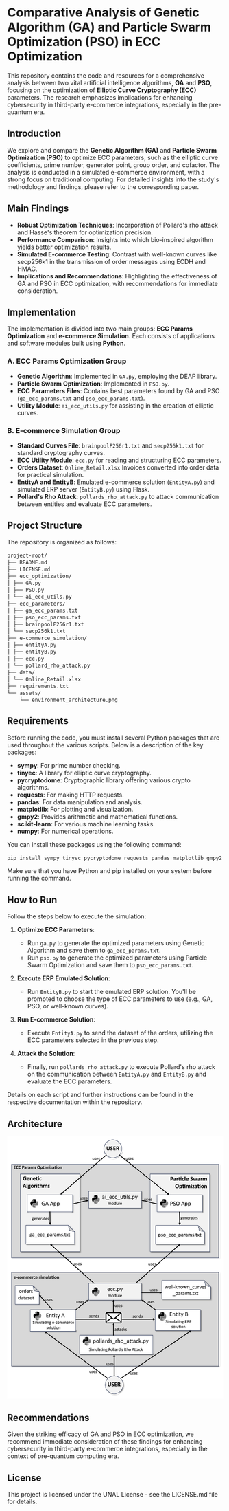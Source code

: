 # Comparative Analysis of Genetic Algorithm (GA) and Particle Swarm Optimization (PSO) in ECC Optimization

This repository contains the code and resources for a comprehensive analysis between two vital artificial intelligence algorithms, **GA** and **PSO**, focusing on the optimization of **Elliptic Curve Cryptography (ECC)** parameters. The research emphasizes implications for enhancing cybersecurity in third-party e-commerce integrations, especially in the pre-quantum era.

## Introduction

We explore and compare the **Genetic Algorithm (GA)** and **Particle Swarm Optimization (PSO)** to optimize ECC parameters, such as the elliptic curve coefficients, prime number, generator point, group order, and cofactor. The analysis is conducted in a simulated e-commerce environment, with a strong focus on traditional computing. For detailed insights into the study's methodology and findings, please refer to the corresponding paper.

## Main Findings

- **Robust Optimization Techniques**: Incorporation of Pollard's rho attack and Hasse's theorem for optimization precision.
- **Performance Comparison**: Insights into which bio-inspired algorithm yields better optimization results.
- **Simulated E-commerce Testing**: Contrast with well-known curves like secp256k1 in the transmission of order messages using ECDH and HMAC.
- **Implications and Recommendations**: Highlighting the effectiveness of GA and PSO in ECC optimization, with recommendations for immediate consideration.

## Implementation

The implementation is divided into two main groups: **ECC Params Optimization** and **e-commerce Simulation**. Each consists of applications and software modules built using **Python**.

### A. ECC Params Optimization Group
- **Genetic Algorithm**: Implemented in `GA.py`, employing the DEAP library.
- **Particle Swarm Optimization**: Implemented in `PSO.py`.
- **ECC Parameters Files**: Contains best parameters found by GA and PSO (`ga_ecc_params.txt` and `pso_ecc_params.txt`).
- **Utility Module**: `ai_ecc_utils.py` for assisting in the creation of elliptic curves.

### B. E-commerce Simulation Group
- **Standard Curves File**: `brainpoolP256r1.txt` and `secp256k1.txt` for standard cryptography curves.
- **ECC Utility Module**: `ecc.py` for reading and structuring ECC parameters.
- **Orders Dataset**: `Online_Retail.xlsx` Invoices converted into order data for practical simulation.
- **EntityA and EntityB**: Emulated e-commerce solution (`EntityA.py`) and simulated ERP server (`EntityB.py`) using Flask.
- **Pollard's Rho Attack**: `pollards_rho_attack.py` to attack communication between entities and evaluate ECC parameters.

## Project Structure

The repository is organized as follows:
```
project-root/
├── README.md
├── LICENSE.md
├── ecc_optimization/
│ ├── GA.py
│ ├── PSO.py
│ └── ai_ecc_utils.py
├── ecc_parameters/
│ ├── ga_ecc_params.txt
│ ├── pso_ecc_params.txt
│ ├── brainpoolP256r1.txt
│ └── secp256k1.txt
├── e-commerce_simulation/
│ ├── entityA.py
│ ├── entityB.py
│ ├── ecc.py
│ └── pollard_rho_attack.py
├── data/
│ └── Online_Retail.xlsx
├── requirements.txt
└── assets/
    └── environment_architecture.png
```
## Requirements

Before running the code, you must install several Python packages that are used throughout the various scripts. Below is a description of the key packages:

- **sympy**: For prime number checking.
- **tinyec**: A library for elliptic curve cryptography.
- **pycryptodome**: Cryptographic library offering various crypto algorithms.
- **requests**: For making HTTP requests.
- **pandas**: For data manipulation and analysis.
- **matplotlib**: For plotting and visualization.
- **gmpy2**: Provides arithmetic and mathematical functions.
- **scikit-learn**: For various machine learning tasks.
- **numpy**: For numerical operations.

You can install these packages using the following command:

```bash
pip install sympy tinyec pycryptodome requests pandas matplotlib gmpy2 scikit-learn numpy
```

Make sure that you have Python and pip installed on your system before running the command.

## How to Run

Follow the steps below to execute the simulation:

1. **Optimize ECC Parameters**:
   - Run `ga.py` to generate the optimized parameters using Genetic Algorithm and save them to `ga_ecc_params.txt`.
   - Run `pso.py` to generate the optimized parameters using Particle Swarm Optimization and save them to `pso_ecc_params.txt`.
   
2. **Execute ERP Emulated Solution**:
   - Run `EntityB.py` to start the emulated ERP solution. You'll be prompted to choose the type of ECC parameters to use (e.g., GA, PSO, or well-known curves).

3. **Run E-commerce Solution**:
   - Execute `EntityA.py` to send the dataset of the orders, utilizing the ECC parameters selected in the previous step.

4. **Attack the Solution**:
   - Finally, run `pollards_rho_attack.py` to execute Pollard's rho attack on the communication between `EntityA.py` and `EntityB.py` and evaluate the ECC parameters.

Details on each script and further instructions can be found in the respective documentation within the repository.

## Architecture

![A high-level diagram of the environment's architecture!](./assets/environment_architecture.png)

## Recommendations

Given the striking efficacy of GA and PSO in ECC optimization, we recommend immediate consideration of these findings for enhancing cybersecurity in third-party e-commerce integrations, especially in the context of pre-quantum computing era.

## License

This project is licensed under the UNAL License - see the LICENSE.md file for details.
